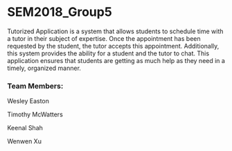 # SEM2018_Group5

Tutorized Application is a system that allows students to schedule time with a tutor in their subject of expertise. Once the appointment has been requested by the student, the tutor accepts this appointment. Additionally, this system provides the ability for a student and the tutor to chat. This application ensures that students are getting as much help as they need in a timely, organized manner.


### Team Members:

Wesley Easton

Timothy McWatters

Keenal Shah

Wenwen Xu

